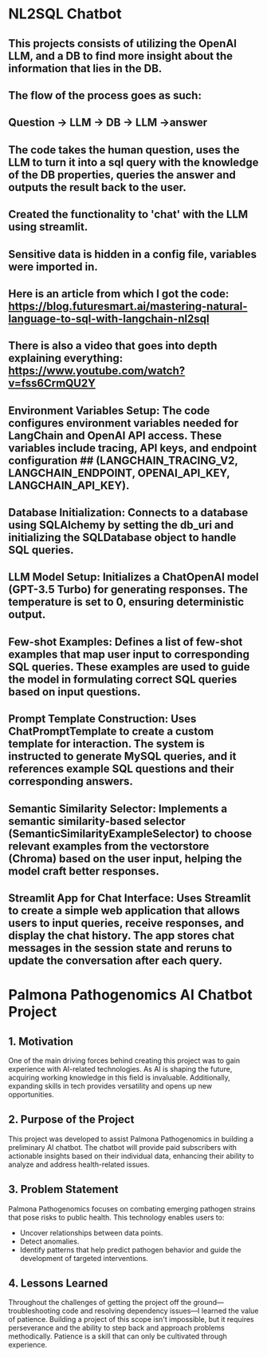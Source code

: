# NL2SQL Chatbot

## This projects consists of utilizing the OpenAI LLM, and a DB to find more insight about the information that lies in the DB.
## The flow of the process goes as such:
## Question -> LLM -> DB -> LLM ->answer
## The code takes the human question, uses the LLM to turn it into a sql query with the knowledge of the DB properties, queries the answer and outputs the result back to the user.
## Created the functionality to 'chat' with the LLM using streamlit.
## Sensitive data is hidden in a config file, variables were imported in.

## Here is an article from which I got the code: https://blog.futuresmart.ai/mastering-natural-language-to-sql-with-langchain-nl2sql
## There is also a video that goes into depth explaining everything: https://www.youtube.com/watch?v=fss6CrmQU2Y

## Environment Variables Setup: The code configures environment variables needed for LangChain and OpenAI API access. These variables include tracing, API keys, and endpoint configuration ## (LANGCHAIN_TRACING_V2, LANGCHAIN_ENDPOINT, OPENAI_API_KEY, LANGCHAIN_API_KEY).

## Database Initialization: Connects to a database using SQLAlchemy by setting the db_uri and initializing the SQLDatabase object to handle SQL queries.

## LLM Model Setup: Initializes a ChatOpenAI model (GPT-3.5 Turbo) for generating responses. The temperature is set to 0, ensuring deterministic output.

## Few-shot Examples: Defines a list of few-shot examples that map user input to corresponding SQL queries. These examples are used to guide the model in formulating correct SQL queries based on input questions.

## Prompt Template Construction: Uses ChatPromptTemplate to create a custom template for interaction. The system is instructed to generate MySQL queries, and it references example SQL questions and their corresponding answers.

## Semantic Similarity Selector: Implements a semantic similarity-based selector (SemanticSimilarityExampleSelector) to choose relevant examples from the vectorstore (Chroma) based on the user input, helping the model craft better responses.

## Streamlit App for Chat Interface: Uses Streamlit to create a simple web application that allows users to input queries, receive responses, and display the chat history. The app stores chat messages in the session state and reruns to update the conversation after each query.

# Palmona Pathogenomics AI Chatbot Project

## 1. Motivation
One of the main driving forces behind creating this project was to gain experience with AI-related technologies. As AI is shaping the future, acquiring working knowledge in this field is invaluable. Additionally, expanding skills in tech provides versatility and opens up new opportunities.

## 2. Purpose of the Project
This project was developed to assist Palmona Pathogenomics in building a preliminary AI chatbot. The chatbot will provide paid subscribers with actionable insights based on their individual data, enhancing their ability to analyze and address health-related issues.

## 3. Problem Statement
Palmona Pathogenomics focuses on combating emerging pathogen strains that pose risks to public health. This technology enables users to:
- Uncover relationships between data points.
- Detect anomalies.
- Identify patterns that help predict pathogen behavior and guide the development of targeted interventions.

## 4. Lessons Learned
Throughout the challenges of getting the project off the ground—troubleshooting code and resolving dependency issues—I learned the value of patience. Building a project of this scope isn't impossible, but it requires perseverance and the ability to step back and approach problems methodically. Patience is a skill that can only be cultivated through experience.

